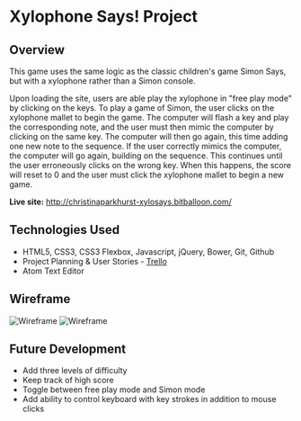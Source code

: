 # Xylophone Says! Project
## Overview

This game uses the same logic as the classic children's game Simon Says, but with a xylophone rather than a Simon console.

Upon loading the site, users are able play the xylophone in "free play mode" by clicking on the keys. To play a game of Simon, the user clicks on the xylophone mallet to begin the game. The computer will flash a key and play the corresponding note, and the user must then mimic the computer by clicking on the same key. The computer will then go again, this time adding one new note to the sequence. If the user correctly mimics the computer, the computer will go again, building on the sequence. This continues until the user erroneously clicks on the wrong key. When this happens, the score will reset to 0 and the user must click the xylophone mallet to begin a new game.

**Live site:** <http://christinaparkhurst-xylosays.bitballoon.com/>

## Technologies Used

  * HTML5, CSS3, CSS3 Flexbox, Javascript, jQuery, Bower, Git, Github
  * Project Planning & User Stories - [Trello](https://trello.com/b/FUtYUl7u)
  * Atom Text Editor

## Wireframe

![Wireframe](https://github.com/christinaparkhurst/xylophone-says-game/blob/master/images/wireframe1.JPG)
![Wireframe](https://github.com/christinaparkhurst/xylophone-says-game/blob/master/images/wireframe2.jpg)

## Future Development

  * Add three levels of difficulty
  * Keep track of high score
  * Toggle between free play mode and Simon mode
  * Add ability to control keyboard with key strokes in addition to mouse clicks
